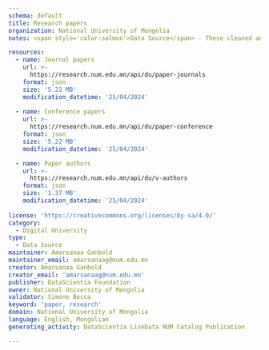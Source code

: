 ```yaml
---
schema: default
title: Research papers
organization: National University of Mongolia
notes: <span style='color:salmon'>Data Source</span> - These cleaned and formatted datasets, created by the National University of Mongolia (NUM), include information about the research papers published by the National University of Mongolia, and their authors.

resources:
  - name: Journal papers
    url: >-
      https://research.num.edu.mn/api/du/paper-journals
    format: json
    size: '5.22 MB'
    modification_datetime: '25/04/2024'
    
  - name: Conference papers
    url: >-
      https://research.num.edu.mn/api/du/paper-conference
    format: json
    size: '5.22 MB'
    modification_datetime: '25/04/2024'

  - name: Paper authors
    url: >-
      https://research.num.edu.mn/api/du/v-authors
    format: json
    size: '1.37 MB'
    modification_datetime: '25/04/2024'
  
license: 'https://creativecommons.org/licenses/by-sa/4.0/'
category:
  - Digital University
type:
  - Data Source
maintainer: Amarsanaa Ganbold
maintainer_email: amarsanaag@num.edu.mn
creator: Amarsanaa Ganbold
creator_email: 'amarsanaag@num.edu.mn'
publisher: DataScientia Foundation
owner: National University of Mongolia
validator: Simone Bocca
keyword: 'paper, research'
domain: National University of Mongolia
language: English, Mongolian
generating_activity: DataScientia LiveData NUM Catalog Publication

---
```

